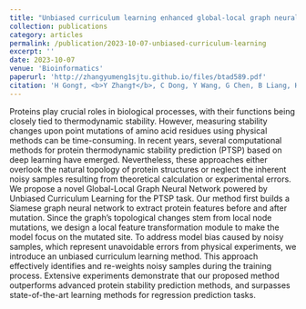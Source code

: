 ```yaml
---
title: "Unbiased curriculum learning enhanced global-local graph neural network for protein thermodynamic stability prediction"
collection: publications
category: articles
permalink: /publication/2023-10-07-unbiased-curriculum-learning
excerpt: ''
date: 2023-10-07
venue: 'Bioinformatics'
paperurl: 'http://zhangyumeng1sjtu.github.io/files/btad589.pdf'
citation: 'H Gong†, <b>Y Zhang†</b>, C Dong, Y Wang, G Chen, B Liang, H Li, L Liu, J Xu & G Li. (2023). Unbiased curriculum learning enhanced global-local graph neural network for protein thermodynamic stability prediction. <i>Bioinformatics</i>, 39(10), btad589.'
---
```

Proteins play crucial roles in biological processes, with their functions being closely tied to thermodynamic stability. However, measuring stability changes upon point mutations of amino acid residues using physical methods can be time-consuming. In recent years, several computational methods for protein thermodynamic stability prediction (PTSP) based on deep learning have emerged. Nevertheless, these approaches either overlook the natural topology of protein structures or neglect the inherent noisy samples resulting from theoretical calculation or experimental errors. We propose a novel Global-Local Graph Neural Network powered by Unbiased Curriculum Learning for the PTSP task. Our method first builds a Siamese graph neural network to extract protein features before and after mutation. Since the graph’s topological changes stem from local node mutations, we design a local feature transformation module to make the model focus on the mutated site. To address model bias caused by noisy samples, which represent unavoidable errors from physical experiments, we introduce an unbiased curriculum learning method. This approach effectively identifies and re-weights noisy samples during the training process. Extensive experiments demonstrate that our proposed method outperforms advanced protein stability prediction methods, and surpasses state-of-the-art learning methods for regression prediction tasks.
